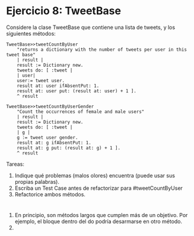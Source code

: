 # Ejercicio 8: TweetBase

Considere la clase TweetBase que contiene una lista de tweets, y los siguientes métodos:

```smalltalk
TweetBase>>tweetCountByUser
    "returns a dictionary with the number of tweets per user in this tweet base"
    | result |
    result := Dictionary new.
    tweets do: [ :tweet |
    | user|
    user:= tweet user.
    result at: user ifAbsentPut: 1.
    result at: user put: (result at: user) + 1 ].
    ^ result

TweetBase>>tweetCountByUserGender
    "Count the occurrences of female and male users"
    | result |
    result := Dictionary new.
    tweets do: [ :tweet |
    | g |
    g := tweet user gender.
    result at: g ifAbsentPut: 1.
    result at: g put: (result at: g) + 1 ].
    ^ result
```

Tareas:
1. Indique qué problemas (malos olores) encuentra (puede usar sus propias palabras).
2. Escriba un Test Case antes de refactorizar para #tweetCountByUser
3. Refactorice ambos métodos.

#

1. En principio, son métodos largos que cumplen más de un objetivo. Por ejemplo, el bloque dentro del do podría desarmarse en otro método.
2. 
